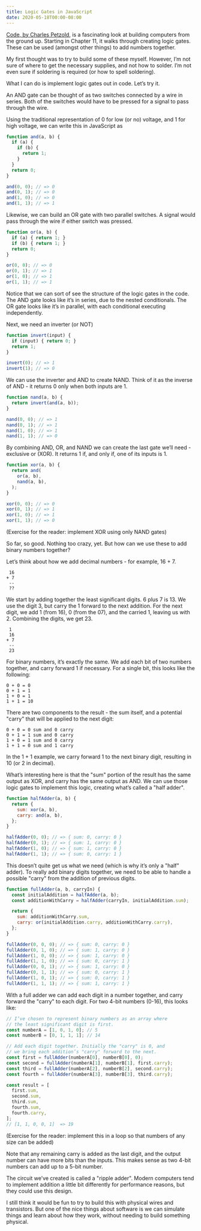```yaml
---
title: Logic Gates in JavaScript
date: 2020-05-18T00:00-08:00
---
```


[Code, by Charles Petzold](http://www.charlespetzold.com/code/), is a fascinating look at building computers from the ground up. Starting in Chapter 11, it walks through creating logic gates. These can be used (amongst other things) to add numbers together.

My first thought was to try to build some of these myself. However, I’m not sure of where to get the necessary supplies, and not how to solder. I’m not even sure if soldering is required (or how to spell soldering).

What I can do is implement logic gates out in code. Let’s try it.

An AND gate can be thought of as two switches connected by a wire in series. Both of the switches would have to be pressed for a signal to pass through the wire.

Using the traditional representation of 0 for low (or no) voltage, and 1 for high voltage, we can write this in JavaScript as

```js
function and(a, b) {
  if (a) {
    if (b) {
      return 1;
    }
  }
  return 0;
}

and(0, 0); // => 0
and(0, 1); // => 0
and(1, 0); // => 0
and(1, 1); // => 1
```

Likewise, we can build an OR gate with two parallel switches. A signal would pass through the wire if either switch was pressed.

```js
function or(a, b) {
  if (a) { return 1; }
  if (b) { return 1; }
  return 0;
}

or(0, 0); // => 0
or(0, 1); // => 1
or(1, 0); // => 1
or(1, 1); // => 1
```

Notice that we can sort of see the structure of the logic gates in the code. The AND gate looks like it’s in series, due to the nested conditionals. The OR gate looks like it’s in parallel, with each conditional executing independently.

Next, we need an inverter (or NOT)

```js
function invert(input) {
  if (input) { return 0; }
  return 1;
}

invert(0); // => 1
invert(1); // => 0
```

We can use the inverter and AND to create NAND. Think of it as the inverse of AND - it returns 0 only when both inputs are 1.

```js
function nand(a, b) {
  return invert(and(a, b));
}

nand(0, 0); // => 1
nand(0, 1); // => 1
nand(1, 0); // => 1
nand(1, 1); // => 0
```

By combining AND, OR, and NAND we can create the last gate we’ll need - exclusive or (XOR). It returns 1 if, and only if, one of its inputs is 1.

```js
function xor(a, b) {
  return and(
    or(a, b),
    nand(a, b),
  );
}

xor(0, 0); // => 0
xor(0, 1); // => 1
xor(1, 0); // => 1
xor(1, 1); // => 0
```

(Exercise for the reader: implement XOR using only NAND gates)

So far, so good. Nothing too crazy, yet. But how can we use these to add binary numbers together?

Let’s think about how we add decimal numbers - for example, 16 + 7.

```
 16
+ 7
 --
 ??
```

We start by adding together the least significant digits. 6 plus 7 is 13. We use the digit 3, but carry the 1 forward to the next addition. For the next digit, we add 1 (from 16), 0 (from the 07), and the carried 1, leaving us with 2. Combining the digits, we get 23.

```
 1
 16
+ 7
 --
 23
```

For binary numbers, it’s exactly the same. We add each bit of two numbers together, and carry forward 1 if necessary. For a single bit, this looks like the following:

```
0 + 0 = 0
0 + 1 = 1
1 + 0 = 1
1 + 1 = 10
```

There are two components to the result - the sum itself, and a potential "carry" that will be applied to the next digit:

```
0 + 0 = 0 sum and 0 carry
0 + 1 = 1 sum and 0 carry
1 + 0 = 1 sum and 0 carry
1 + 1 = 0 sum and 1 carry
```

In the 1 + 1 example, we carry forward 1 to the next binary digit, resulting in 10 (or 2 in decimal).

What’s interesting here is that the "sum" portion of the result has the same output as XOR, and carry has the same output as AND. We can use those logic gates to implement this logic, creating what’s called a "half adder".

```js
function halfAdder(a, b) {
  return {
    sum: xor(a, b),
    carry: and(a, b),
  };
}

halfAdder(0, 0); // => { sum: 0, carry: 0 }
halfAdder(0, 1); // => { sum: 1, carry: 0 }
halfAdder(1, 0); // => { sum: 1, carry: 0 }
halfAdder(1, 1); // => { sum: 0, carry: 1 }
```

This doesn’t quite get us what we need (which is why it’s only a "half" adder). To really add binary digits together, we need to be able to handle a possible "carry" from the addition of previous digits.

```js
function fullAdder(a, b, carryIn) {
  const initialAddition = halfAdder(a, b);
  const additionWithCarry = halfAdder(carryIn, initialAddition.sum);

  return {
    sum: additionWithCarry.sum,
    carry: or(initialAddition.carry, additionWithCarry.carry),
  };
}

fullAdder(0, 0, 0); // => { sum: 0, carry: 0 }
fullAdder(0, 1, 0); // => { sum: 1, carry: 0 }
fullAdder(1, 0, 0); // => { sum: 1, carry: 0 }
fullAdder(1, 1, 0); // => { sum: 0, carry: 1 }
fullAdder(0, 0, 1); // => { sum: 1, carry: 0 }
fullAdder(0, 1, 1); // => { sum: 0, carry: 1 }
fullAdder(1, 0, 1); // => { sum: 0, carry: 1 }
fullAdder(1, 1, 1); // => { sum: 1, carry: 1 }
```

With a full adder we can add each digit in a number together, and carry forward the "carry" to each digit. For two 4-bit numbers (0-16), this looks like:

```js
// I’ve chosen to represent binary numbers as an array where
// the least significant digit is first.
const numberA = [1, 0, 1, 0]; // 5
const numberB = [0, 1, 1, 1]; // 14

// Add each digit together. Initially the "carry" is 0, and
// we bring each addition’s "carry" forward to the next.
const first = fullAdder(numberA[0], numberB[0], 0);
const second = fullAdder(numberA[1], numberB[1], first.carry);
const third = fullAdder(numberA[2], numberB[2], second.carry);
const fourth = fullAdder(numberA[3], numberB[3], third.carry);

const result = [
  first.sum,
  second.sum,
  third.sum,
  fourth.sum,
  fourth.carry,
];
// [1, 1, 0, 0, 1]  => 19
```

(Exercise for the reader: implement this in a loop so that numbers of any size can be added)

Note that any remaining carry is added as the last digit, and the output number can have more bits than the inputs. This makes sense as two 4-bit numbers can add up to a 5-bit number.

The circuit we’ve created is called a "ripple adder". Modern computers tend to implement addition a little bit differently for performance reasons, but they could use this design.

I still think it would be fun to try to build this with physical wires and transistors. But one of the nice things about software is we can simulate things and learn about how they work, without needing to build something physical.
